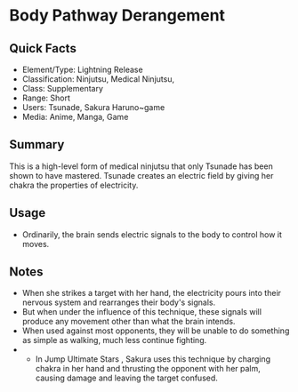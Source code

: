 # Body Pathway Derangement

## Quick Facts
- Element/Type: Lightning Release
- Classification: Ninjutsu, Medical Ninjutsu,
- Class: Supplementary
- Range: Short
- Users: Tsunade, Sakura Haruno~game
- Media: Anime, Manga, Game

## Summary
This is a high-level form of medical ninjutsu that only Tsunade has been shown to have mastered. Tsunade creates an electric field by giving her chakra the properties of electricity.

## Usage
- Ordinarily, the brain sends electric signals to the body to control how it moves.

## Notes
- When she strikes a target with her hand, the electricity pours into their nervous system and rearranges their body's signals.
- But when under the influence of this technique, these signals will produce any movement other than what the brain intends.
- When used against most opponents, they will be unable to do something as simple as walking, much less continue fighting.
- * In Jump Ultimate Stars , Sakura uses this technique by charging chakra in her hand and thrusting the opponent with her palm, causing damage and leaving the target confused.
